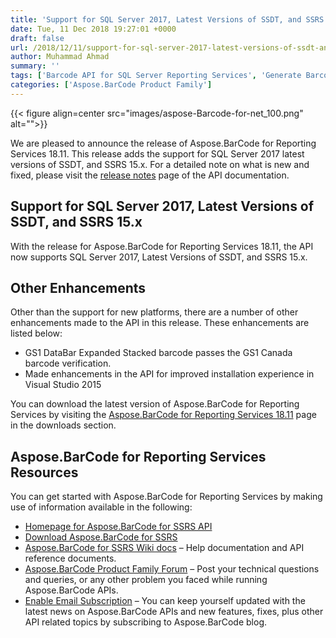 ```yaml
---
title: 'Support for SQL Server 2017, Latest Versions of SSDT, and SSRS 15.x'
date: Tue, 11 Dec 2018 19:27:01 +0000
draft: false
url: /2018/12/11/support-for-sql-server-2017-latest-versions-of-ssdt-and-ssrs-15.x/
author: Muhammad Ahmad
summary: ''
tags: ['Barcode API for SQL Server Reporting Services', 'Generate Barcodes in SQL Server Reporting Services']
categories: ['Aspose.BarCode Product Family']
---
```




{{< figure align=center src="images/aspose-Barcode-for-net_100.png" alt="">}}


We are pleased to announce the release of Aspose.BarCode for Reporting Services 18.11. This release adds the support for SQL Server 2017 latest versions of SSDT, and SSRS 15.x. For a detailed note on what is new and fixed, please visit the [release notes][1] page of the API documentation.

## Support for SQL Server 2017, Latest Versions of SSDT, and SSRS 15.x

With the release for Aspose.BarCode for Reporting Services 18.11, the API now supports SQL Server 2017, Latest Versions of SSDT, and SSRS 15.x.

## Other Enhancements

Other than the support for new platforms, there are a number of other enhancements made to the API in this release. These enhancements are listed below:

*   GS1 DataBar Expanded Stacked barcode passes the GS1 Canada barcode verification.
*   Made enhancements in the API for improved installation experience in Visual Studio 2015

You can download the latest version of Aspose.BarCode for Reporting Services by visiting the [Aspose.BarCode for Reporting Services 18.11][2] page in the downloads section.

## Aspose.BarCode for Reporting Services Resources

You can get started with Aspose.BarCode for Reporting Services by making use of information available in the following:

*   [Homepage for Aspose.BarCode for SSRS API][3]
*   [Download Aspose.BarCode for SSRS][4]
*   [Aspose.BarCode for SSRS Wiki docs][5] – Help documentation and API reference documents.
*   [Aspose.BarCode Product Family Forum][6] – Post your technical questions and queries, or any other problem you faced while running Aspose.BarCode APIs.
*   [Enable Email Subscription][7] – You can keep yourself updated with the latest news on Aspose.BarCode APIs and new features, fixes, plus other API related topics by subscribing to Aspose.BarCode blog.




[1]: https://docs.aspose.com/display/barcodereportingservices/Aspose.BarCode+for+Reporting+Services+18.11+Release+Notes
[2]: https://downloads.aspose.com/barcode/reportingservices/new-releases/aspose.barcode-for-reporting-services-18.11/
[3]: https://www.aspose.com/products/barcode/reporting-services
[4]: https://downloads.aspose.com/barcode/reportingservices
[5]: https://docs.aspose.com/display/barcodereportingservices/Home
[6]: https://forum.aspose.com/c/barcode
[7]: https://blog.aspose.com/category/aspose-products/aspose-barcode-product-family/




